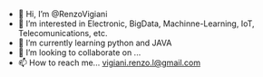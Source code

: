 - 👋 Hi, I’m @RenzoVigiani
- 👀 I’m interested in Electronic, BigData, Machinne-Learning, IoT, Telecomunications, etc.
- 🌱 I’m currently learning python and JAVA
- 💞️ I’m looking to collaborate on ...
- 📫 How to reach me... vigiani.renzo.l@gmail.com

<!---
RenzoVigiani/RenzoVigiani is a ✨ special ✨ repository because its `README.md` (this file) appears on your GitHub profile.
You can click the Preview link to take a look at your changes.
--->
